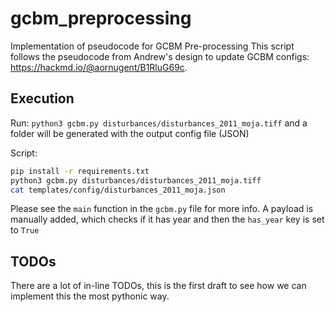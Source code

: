 # gcbm_preprocessing
Implementation of pseudocode for GCBM Pre-processing
This script follows the pseudocode from Andrew's design to update GCBM configs: https://hackmd.io/@aornugent/B1RluG69c.

## Execution

Run: `python3 gcbm.py disturbances/disturbances_2011_moja.tiff` and a folder will be generated with the output config file (JSON)

Script:

```bash
pip install -r requirements.txt
python3 gcbm.py disturbances/disturbances_2011_moja.tiff
cat templates/config/disturbances_2011_moja.json
```

Please see the `main` function in the `gcbm.py` file for more info. A payload is manually added, which checks if it has year and then the `has_year` key is set to `True`

## TODOs

There are a lot of in-line TODOs, this is the first draft to see how we can implement this the most pythonic way.
